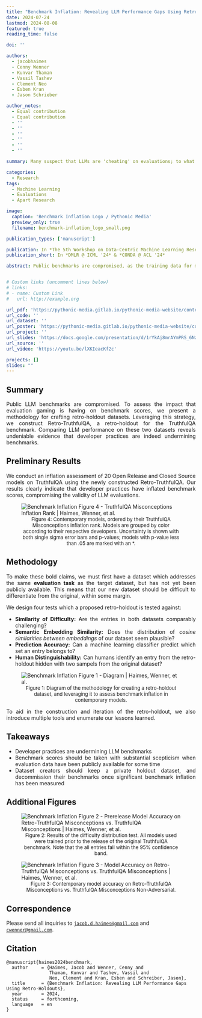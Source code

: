 ```yaml
---
title: "Benchmark Inflation: Revealing LLM Performance Gaps Using Retro-Holdouts"
date: 2024-07-24
lastmod: 2024-08-08
featured: true
reading_time: false

doi: ''

authors:
  - jacobhaimes
  - Cenny Wenner
  - Kunvar Thaman
  - Vassil Tashev
  - Clement Neo
  - Esben Kran
  - Jason Schrieber

author_notes:
  - Equal contribution
  - Equal contribution
  - ''
  - ''
  - ''
  - ''
  - ''
  - ''

summary: Many suspect that LLMs are 'cheating' on evaluations; to what extent is that accurate?

categories: 
  - Research
tags:
  - Machine Learning
  - Evaluations
  - Apart Research

image:
  caption: 'Benchmark Inflation Logo / Pythonic Media'
  preview_only: true
  filename: benchmark-inflation_logo_small.png

publication_types: ['manuscript']

publication: In *The 5th Workshop on Data-Centric Machine Learning Research at The Forty-first International Conference on Machine Learning*  and *The 1st Workshop on Data Contamination at The 62nd Annual Meeting of the Association for Computational Linguistics*
publication_short: In *DMLR @ ICML '24* & *CONDA @ ACL '24*

abstract: Public benchmarks are compromised, as the training data for many Large Language Models (LLMs) is contaminated with test data, suggesting a <strong>performance gap</strong> between benchmark scores and actual capabilities. Ideally, a private holdout set could be used to accurately verify scores. Unfortunately, such datasets do not exist for most benchmarks, and post-hoc construction of sufficiently similar datasets is non-trivial. To address these issues, we introduce a systematic methodology for (i) retrospectively constructing a holdout dataset for a target dataset, (ii) demonstrating the <strong>sufficient indistinguishability</strong> of this <strong>retro-holdout</strong> dataset, and (iii) comparing LLMs on the two datasets to quantify the performance gap due to the dataset's public availability. Applying these methods to TruthfulQA, we construct and release Retro-TruthfulQA, on which we evaluate twenty LLMs and find that some have inflated scores by more than 10 percentage points. Our results demonstrate that public benchmark scores do not accurately assess model properties, and underscore the importance of improved data and evaluation practices in the field.


# Custom links (uncomment lines below)
# links:
# - name: Custom Link
#   url: http://example.org

url_pdf: 'https://pythonic-media.gitlab.io/pythonic-media-website/content/benchmark-inflation/benchmark-inflation_extended-abstract_dmlr_v1.0.pdf'
url_code: ''
url_dataset: ''
url_poster: 'https://pythonic-media.gitlab.io/pythonic-media-website/content/benchmark-inflation/benchmark-inflation_poster_v4.2.pdf'
url_project: ''
url_slides: 'https://docs.google.com/presentation/d/1rYkAj8mrAYmPRS_6NzP44IbII7uHUeGhug-RtrZECW4/edit?usp=sharing'
url_source: ''
url_video: 'https://youtu.be/lXKIeacKf2c'

projects: []
slides: ""
---
```

## Summary

<div style="text-align: justify">
Public LLM benchmarks are compromised. To assess the impact that evaluation gaming is having on benchmark scores, we present a methodology for crafting retro-holdout datasets. Leveraging this strategy, we construct Retro-TruthfulQA, a retro-holdout for the TruthfulQA benchmark. Comparing LLM performance on these two datasets reveals undeniable evidence that developer practices are indeed undermining benchmarks.
</div>

## Preliminary Results
<div style="text-align: justify">
We conduct an inflation assessment of 20 Open Release and Closed Source models on TruthfulQA using the newly constructed Retro-TruthfulQA. Our results clearly indicate that developer practices have inflated benchmark scores, compromising the validity of LLM evaluations.
</div>

<figure>
    <img src="benchmark-inflation_misconceptions_inverted.svg"
         alt="Benchmark Inflation Figure 4 - TruthfulQA Misconceptions Inflation Rank | Haimes, Wenner, et al.">
    <figcaption style="text-align:center; font-size:small">Figure 4: Contemporary models, ordered by their TruthfulQA Misconceptions inflation rank. Models are grouped by color according to their respective developers. Uncertainty is shown with both single sigma error bars and p-values; models with p-value less than .05 are marked with an *.</figcaption>
</figure>

## Methodology
<div style="text-align: justify">

To make these bold claims, we must first have a dataset which addresses the same **evaluation task** as the target dataset, but has not yet been publicly available. This means that our new dataset should be difficult to differentiate from the original, within some margin.

We design four tests which a proposed retro-holdout is tested against:
- **Similarity of Difficulty:** Are the entries in both datasets comparably challenging?
- **Semantic Embedding Similarity:** Does the distribution of *cosine similarities between embeddings* of our dataset seem plausible?
- **Prediction Accuracy:** Can a machine learning classifier predict which set an entry belongs to?
- **Human Distinguishability:** Can humans identify an entry from the retro-holdout hidden with two sampels from the original dataset?
</div>

<figure>
    <img src="benchmark-inflation_fig-1_large.png"
         alt="Benchmark Inflation Figure 1 - Diagram | Haimes, Wenner, et al.">
    <figcaption style="text-align:center; font-size:small">Figure 1: Diagram of the methodology for creating a retro-holdout dataset, and leveraging it to assess benchmark inflation in contemporary models.</figcaption>
</figure>

<div style="text-align: justify">
To aid in the construction and iteration of the retro-holdout, we also introduce multiple tools and enumerate our lessons learned.
</div>

## Takeaways

<div style="text-align: justify">

- Developer practices are undermining LLM benchmarks
- Benchmark scores should be taken with substantial scepticism when evaluation data have been publicly available for some time
- Dataset creators should keep a private holdout dataset, and decommission their benchmarks once significant benchmark inflation has been measured
</div>

## Additional Figures

<div class="grid grid-cols-1 items-start md:items-center gap-x-8 gap-y-8 sm:gap-y-16 md:grid-cols-2">
<div><figure>
    <img src="prerelease-diag_misconceptions.svg"
         alt="Benchmark Inflation Figure 2 - Prerelease Model Accuracy on Retro-TruthfulQA Misconceptions vs. TruthfulQA Misconceptions | Haimes, Wenner, et al.">
    <figcaption style="text-align:center; font-size:small">Figure 2: Results of the difficulty distribution test. All models used were trained prior to the release of the original TruthfulQA benchmark. Note that the all entries fall within the 95% confidence band.</figcaption>
</figure></div>
<div><figure>
    <img src="eval-diag_misconceptions.svg"
         alt="Benchmark Inflation Figure 3 - Model Accuracy on Retro-TruthfulQA Misconceptions vs. TruthfulQA Misconceptions | Haimes, Wenner, et al.">
    <figcaption style="text-align:center; font-size:small">Figure 3: Contemporary model accuracy on Retro-TruthfulQA Misconceptions vs. TruthfulQA Misconceptions Non-Adversarial. </figcaption>
</figure></div>
</div>

## Correspondence

Please send all inquiries to <code>jacob.d.haimes@gmail.com</code> and <code>cwenner@gmail.com</code>.

## Citation

<!-- <div class="snippet-clipboard-content notranslate position-relative overflow-auto" style="font-size:80%"><pre class="notranslate"> -->
```
@manuscript{haimes2024benchmark,
  author     = {Haimes, Jacob and Wenner, Cenny and
                Thaman, Kunvar and Tashev, Vassil and
                Neo, Clement and Kran, Esben and Schreiber, Jason},
  title      = {Benchmark Inflation: Revealing LLM Performance Gaps Using Retro-Holdouts},
  year       = 2024,
  status     = forthcoming,
  language   = en
}
```
  <!-- 
  month        = {},
  publisher    = {},
  version      = {},
  doi          = {},
  url          = {} 
  https://docs.citationstyles.org/en/stable/specification.html#appendix-iv-variables
  -->
  <!-- </code>
  </pre>
  <div class="zeroclipboard-container">
    <clipboard-copy aria-label="Copy" class="ClipboardButton btn btn-invisible js-clipboard-copy m-2 p-0 d-flex flex-justify-center flex-items-center" data-copy-feedback="Copied!" data-tooltip-direction="w" value='@manuscript{benchmark-inflation,
author     = {Haimes, Jacob and Wenner, Cenny and
            Thaman, Kunvar and Tashev, Vassil and
            Neo, Clement and Kran, Esben and Schreiber, Jason},
title      = {Benchmark Inflation: Revealing LLM Performance Gaps Using Retro-Holdouts},
year       = 2024,
status     = forthcoming,
language   = en
}' tabindex="0" role="button">
    </clipboard-copy>
  </div>
</div> -->
